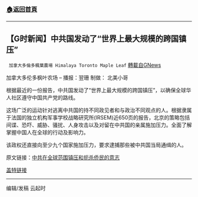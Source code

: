 ###  [:house:返回首頁](https://github.com/ourhimalayas/txt)
---


## 【G时新闻】中共国发动了“世界上最大规模的跨国镇压”
` 加拿大多倫多楓葉農場 Himalaya Toronto Maple Leaf` [轉載自GNews](https://gnews.org/zh-hans/1559697/)

加拿大多伦多枫叶农场 – 播报：翌珊 制做： 北美小哥

根据最近的一份报告，中共国发动了“世界上最大规模的跨国镇压”，以确保全球华人社区遵守中国共产党的路线。

这场广泛的运动针对逃离中共国的持不同政见者和与政治不同观点的人。根据隶属于法国的独立机构军事学校战略研究所(IRSEM)近650页的报告，北京的策略包括间谍、恐吓、威胁、骚扰、人身攻击以及对留在中共国的亲属施加压力。全面了解掌握中国人在全球的行动及影响力。

该政权还直接向至少九个国家施加压力，要求逮捕那些被中共国当局通缉的人。

原文链接：[中共在全球范围镇压和扼杀侨民的意志](https://gnews.org/zh-hans/1558377/)

[盖特链接](https://gettr.com/post/pce6jz60f7)

* * *

编辑/发稿 云起时
